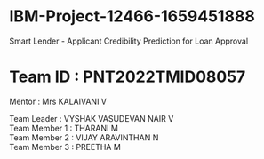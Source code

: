 # IBM-Project-12466-1659451888
Smart Lender - Applicant Credibility Prediction for Loan Approval
# Team ID : PNT2022TMID08057
Mentor : Mrs KALAIVANI V <br>

Team Leader   : VYSHAK VASUDEVAN NAIR V <br>
Team Member 1 : THARANI M <br>
Team Member 2 : VIJAY ARAVINTHAN N <br>
Team Member 3 : PREETHA M <br>
